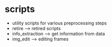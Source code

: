 # scripts
* utility scripts for various preprocessing steps
* retire --> retired scripts
* info_extraction --> get information from data
* img_edit --> editing frames

